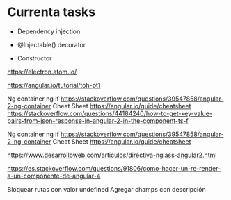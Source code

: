 
# Currenta tasks
- Dependency injection

- @Injectable() decorator

- Constructor

https://electron.atom.io/

https://angular.io/tutorial/toh-pt1

Ng container ng if
https://stackoverflow.com/questions/39547858/angular-2-ng-container
Cheat Sheet
https://angular.io/guide/cheatsheet
https://stackoverflow.com/questions/44184240/how-to-get-key-value-pairs-from-json-response-in-angular-2-in-the-component-ts-f

Ng container ng if
https://stackoverflow.com/questions/39547858/angular-2-ng-container
Cheat Sheet
https://angular.io/guide/cheatsheet

https://www.desarrolloweb.com/articulos/directiva-nglass-angular2.html

https://es.stackoverflow.com/questions/91806/como-hacer-un-re-render-a-un-componente-de-angular-4

Bloquear rutas con valor undefined
Agregar champs con descripción
